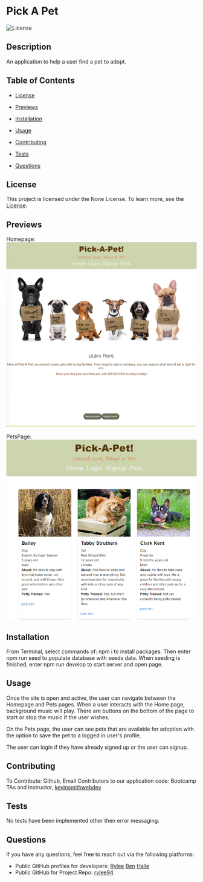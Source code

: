 # Pick A Pet

![License](https://img.shields.io/badge/license-None-green.svg)

## Description

An application to help a user find a pet to adopt. 

## Table of Contents

- [License](#license)
  
- [Previews](#previews)
- [Installation](#installation)
- [Usage](#usage)
- [Contributing](#contributing)
- [Tests](#tests)
- [Questions](#questions)


## License

This project is licensed under the None License. To learn more, see the [License](https://opensource.org/licenses/None).

## Previews

Homepage: ![Homepage](./assets/images/Homepage.png)

PetsPage: ![PetsPage](./assets/images/PetsPage.png)

## Installation

From Terminal, select commands of: npm i to install packages. Then enter npm run seed to populate database with seeds data. When seeding is finished, enter npm run develop to start server and open page.

## Usage

Once the site is open and active, the user can navigate between the Homepage and Pets pages. When a user interacts with the Home page, background music will play. There are buttons on the bottom of the page to start or stop the music if the user wishes. 

On the Pets page, the user can see pets that are available for adoption with the option to save the pet to a logged in user's profile.

The user can login if they have already signed up or the user can signup.

## Contributing

To Contribute: Github, Email
Contributors to our application code: Bootcamp TAs and Instructor, [kevinsmithwebdev](https://github.com/kevinsmithwebdev)

## Tests

No tests have been implemented other then error messaging.

## Questions

If you have any questions, feel free to reach out via the following platforms:

- Public GitHub profiles for developers:
    [Rylee](github.com/Rylee94)
    [Ben](github.com/bennyleemn)
    [Halle](github.com/halleklum)
- Public GitHub for Project Repo: [rylee94](https://github.com/Rylee94/pet-adoption)